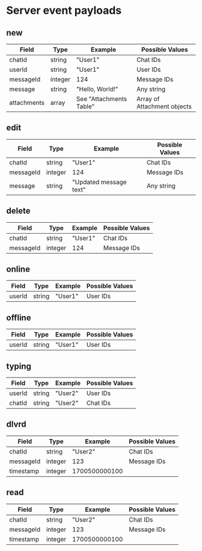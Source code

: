 # Server event payloads

## new

| Field       | Type    | Example                 | Possible Values             |
| ----------- | ------- | ----------------------- | --------------------------- |
| chatId      | string  | "User1"                 | Chat IDs                    |
| userId      | string  | "User1"                 | User IDs                    |
| messageId   | integer | 124                     | Message IDs                 |
| message     | string  | "Hello, World!"         | Any string                  |
| attachments | array   | See "Attachments Table" | Array of Attachment objects |

## edit

| Field     | Type    | Example                | Possible Values |
| --------- | ------- | ---------------------- | --------------- |
| chatId    | string  | "User1"                | Chat IDs        |
| messageId | integer | 124                    | Message IDs     |
| message   | string  | "Updated message text" | Any string      |

## delete

| Field     | Type    | Example | Possible Values |
| --------- | ------- | ------- | --------------- |
| chatId    | string  | "User1" | Chat IDs        |
| messageId | integer | 124     | Message IDs     |

## online

| Field  | Type   | Example | Possible Values |
| ------ | ------ | ------- | --------------- |
| userId | string | "User1" | User IDs        |

## offline

| Field  | Type   | Example | Possible Values |
| ------ | ------ | ------- | --------------- |
| userId | string | "User1" | User IDs        |

## typing

| Field  | Type   | Example | Possible Values |
| ------ | ------ | ------- | --------------- |
| userId | string | "User2" | User IDs        |
| chatId | string | "User2" | Chat IDs        |

## dlvrd

| Field     | Type    | Example       | Possible Values |
| --------- | ------- | ------------- | --------------- |
| chatId    | string  | "User2"       | Chat IDs        |
| messageId | integer | 123           | Message IDs     |
| timestamp | integer | 1700500000100 |                 |

## read

| Field     | Type    | Example       | Possible Values |
| --------- | ------- | ------------- | --------------- |
| chatId    | string  | "User2"       | Chat IDs        |
| messageId | integer | 123           | Message IDs     |
| timestamp | integer | 1700500000100 |                 |
